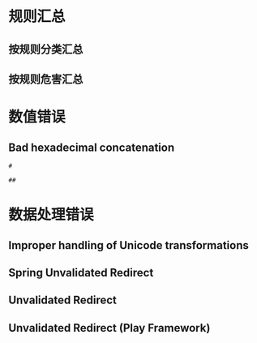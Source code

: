 # 规则汇总

## 按规则分类汇总

## 按规则危害汇总


# 数值错误
## Bad hexadecimal concatenation

```
#

##

```

# 数据处理错误
## Improper handling of Unicode transformations

## Spring Unvalidated Redirect

## Unvalidated Redirect
## Unvalidated Redirect (Play Framework)
